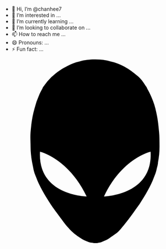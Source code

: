 - 👋 Hi, I’m @chanhee7
- 👀 I’m interested in ...
- 🌱 I’m currently learning ...
- 💞️ I’m looking to collaborate on ...
- 📫 How to reach me ...
- 😄 Pronouns: ...
- ⚡ Fun fact: ...

<!---
chanhee7/chanhee7 is a ✨ special ✨ repository because its `README.md` (this file) appears on your GitHub profile.
You can click the Preview link to take a look at your changes.
--->

<svg role="img" viewBox="0 0 24 24" xmlns="http://www.w3.org/2000/svg"><title>Alienware</title><path d="M20.382 9.4054c-.0649-.6486-.1297-1.3622-.2595-2.0108-.1297-.6487-.2594-1.2973-.5189-1.946-.1297-.3243-.2595-.6486-.3892-.908-.1297-.3244-.3243-.5838-.454-.9082-.1946-.2594-.3892-.5838-.5838-.8432-.1946-.2595-.454-.519-.7135-.7135-.454-.3892-.973-.7784-1.5568-1.1027-.5838-.3244-1.2324-.5838-1.881-.7135C13.3765.0649 12.7278 0 12.0143 0c-.7135 0-1.3621.0649-2.0108.2595C9.355.3892 8.7712.6486 8.1874.973c-.6487.3243-1.1676.7135-1.6865 1.1675-.2595.1946-.454.454-.7135.7136l-.5838.7783c-.1297.3244-.3243.5838-.454.9081l-.3892.973c-.1946.6487-.3892 1.2973-.519 1.946-.1297.6486-.1946 1.2973-.2594 2.0108-.0649.7135 0 1.2973 0 1.946 0 .6486.0648 1.2972.1946 2.0107l.1946.973c.0648.3243.1946.6486.3243.973.454 1.2324 1.1676 2.4 1.881 3.5027.3893.5838.7785 1.1027 1.1676 1.6216.3892.519.7784 1.1027 1.2325 1.5568.1946.2594.454.454.7135.7135.2594.1946.519.3892.8432.5837.2595.1946.5838.3244.9081.4541.1298.0649.3244.1297.4541.1297.1946 0 .3243.0649.519.0649.1945 0 .3242 0 .5188-.0649.1946 0 .3244-.0648.454-.1297.3244-.1297.6487-.2595.9082-.454.2595-.1946.5838-.3892.8432-.5838.2595-.1946.519-.454.7136-.7135.454-.519.8432-1.0379 1.2324-1.5568.3892-.519.7784-1.1027 1.1676-1.6216.7135-1.1027 1.427-2.2703 1.881-3.5027.1298-.3244.2595-.6487.3244-.973.0648-.3243.1946-.6486.1946-.973.1297-.6486.1945-1.2973.1945-2.0108 0-.6486 0-1.3621-.0648-2.0108zM4.8144 12.0649s3.6973.8432 6.0973 5.8378c-.0649 0-6.4216-.1297-6.0973-5.8378zm8.3676 5.8378c2.3351-4.9946 6.0973-5.8378 6.0973-5.8378.3243 5.708-6.0973 5.8378-6.0973 5.8378z"/></svg>
